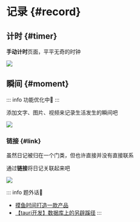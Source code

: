 # 记录 {#record}

## 计时 {#timer}

**手动计时**页面，平平无奇的时钟

![](https://cdn.jsdelivr.net/gh/shion-app/docs/src/public/assets/zh/record/timer.png)


## 瞬间 {#moment}

::: info 功能优化中🚧
:::

添加文字、图片、视频来记录生活发生的瞬间吧

![](https://cdn.jsdelivr.net/gh/shion-app/docs/src/public/assets/zh/record/moment.png)

### 链接 {#link}

虽然日记被归在一个门类，但也许直接并没有直接联系

通过**链接**将日记关联起来吧

![](https://cdn.jsdelivr.net/gh/shion-app/docs/src/public/assets/zh/record/link.png)


::: info 题外话🤣
+ [摸鱼时间打造一款产品](https://juejin.cn/post/7256879435340890172)
+ [【tauri开发】数据库上的另辟蹊径](https://juejin.cn/post/7287223906367684619)
:::
